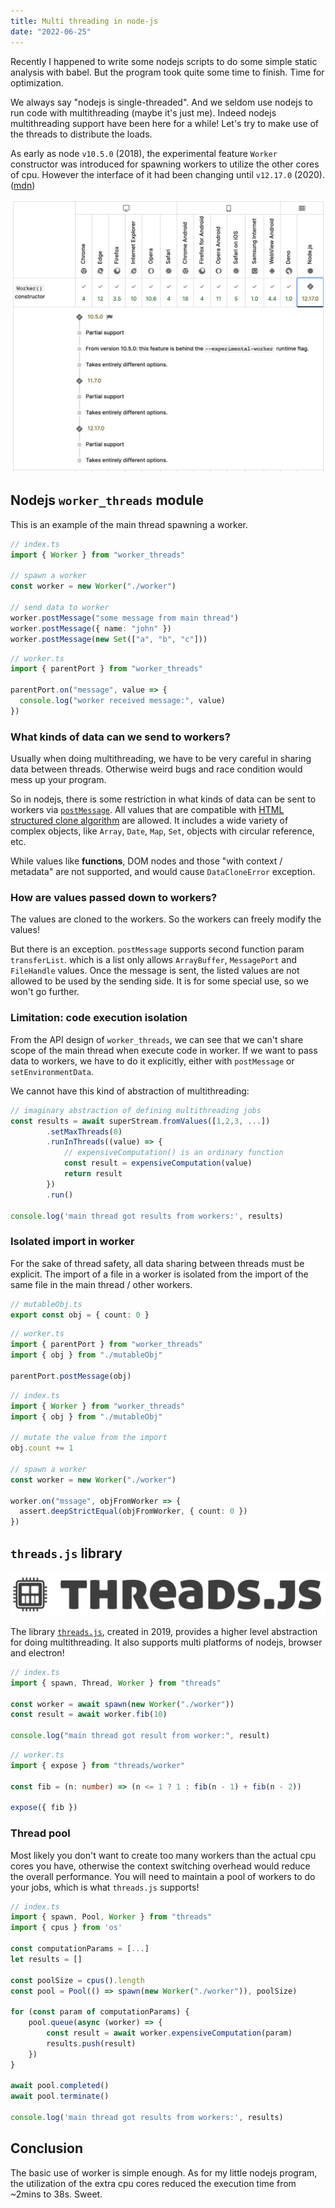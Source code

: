 ```yaml
---
title: Multi threading in node-js
date: "2022-06-25"
---
```


Recently I happened to write some nodejs scripts to do some simple static analysis with babel.
But the program took quite some time to finish. Time for optimization.

We always say "nodejs is single-threaded". And we seldom use nodejs to run code with multithreading (maybe it's just me).
Indeed nodejs multithreading support have been here for a while! Let's try to make use of the threads to distribute the loads.

As early as node `v10.5.0` (2018), the experimental feature `Worker` constructor was introduced for spawning workers to utilize the other cores of cpu.
However the interface of it had been changing until `v12.17.0` (2020). ([mdn](https://developer.mozilla.org/en-US/docs/Web/API/Worker/Worker))

![worker-constructor-nodejs-mdn](worker-constructor-nodejs-mdn.png)

## Nodejs `worker_threads` module

This is an example of the main thread spawning a worker.

```ts
// index.ts
import { Worker } from "worker_threads"

// spawn a worker
const worker = new Worker("./worker")

// send data to worker
worker.postMessage("some message from main thread")
worker.postMessage({ name: "john" })
worker.postMessage(new Set(["a", "b", "c"]))
```

```ts
// worker.ts
import { parentPort } from "worker_threads"

parentPort.on("message", value => {
  console.log("worker received message:", value)
})
```

### What kinds of data can we send to workers?

Usually when doing multithreading, we have to be very careful in sharing data between threads.
Otherwise weird bugs and race condition would mess up your program.

So in nodejs, there is some restriction in what kinds of data can be sent to workers via [`postMessage`](https://nodejs.org/api/worker_threads.html#portpostmessagevalue-transferlist).
All values that are compatible with [HTML structured clone algorithm](https://developer.mozilla.org/en-US/docs/Web/API/Web_Workers_API/Structured_clone_algorithm) are allowed.
It includes a wide variety of complex objects, like `Array`, `Date`, `Map`, `Set`, objects with circular reference, etc.

While values like **functions**, DOM nodes and those "with context / metadata" are not supported, and would cause `DataCloneError` exception.

### How are values passed down to workers?

The values are cloned to the workers. So the workers can freely modify the values!

But there is an exception. `postMessage` supports second function param `transferList`. which
is a list only allows `ArrayBuffer`, `MessagePort` and `FileHandle` values.
Once the message is sent, the listed values are not allowed to be used by the sending side.
It is for some special use, so we won't go further.

### Limitation: code execution isolation

From the API design of `worker_threads`, we can see that we can't share scope of the main thread when execute code in worker.
If we want to pass data to workers, we have to do it explicitly, either with `postMessage` or `setEnvironmentData`.

We cannot have this kind of abstraction of multithreading:

```ts
// imaginary abstraction of defining multithreading jobs
const results = await superStream.fromValues([1,2,3, ...])
        .setMaxThreads(8)
        .runInThreads((value) => {
            // expensiveComputation() is an ordinary function
            const result = expensiveComputation(value)
            return result
        })
        .run()

console.log('main thread got results from workers:', results)
```

### Isolated import in worker

For the sake of thread safety, all data sharing between threads must be explicit.
The import of a file in a worker is isolated from the import of the same file in the main thread / other workers.

```ts
// mutableObj.ts
export const obj = { count: 0 }
```

```ts
// worker.ts
import { parentPort } from "worker_threads"
import { obj } from "./mutableObj"

parentPort.postMessage(obj)
```

```ts
// index.ts
import { Worker } from "worker_threads"
import { obj } from "./mutableObj"

// mutate the value from the import
obj.count += 1

// spawn a worker
const worker = new Worker("./worker")

worker.on("mssage", objFromWorker => {
  assert.deepStrictEqual(objFromWorker, { count: 0 })
})
```

## `threads.js` library

![threads.js](./threads-js-logo.png)

The library [`threads.js`](https://github.com/andywer/threads.js/), created in 2019, provides a higher level abstraction for doing multithreading.
It also supports multi platforms of nodejs, browser and electron!

```ts
// index.ts
import { spawn, Thread, Worker } from "threads"

const worker = await spawn(new Worker("./worker"))
const result = await worker.fib(10)

console.log("main thread got result from worker:", result)
```

```ts
// worker.ts
import { expose } from "threads/worker"

const fib = (n: number) => (n <= 1 ? 1 : fib(n - 1) + fib(n - 2))

expose({ fib })
```

### Thread pool

Most likely you don't want to create too many workers than the actual cpu cores you have,
otherwise the context switching overhead would reduce the overall performance.
You will need to maintain a pool of workers to do your jobs, which is what `threads.js` supports!

```ts
// index.ts
import { spawn, Pool, Worker } from "threads"
import { cpus } from 'os'

const computationParams = [...]
let results = []

const poolSize = cpus().length
const pool = Pool(() => spawn(new Worker("./worker")), poolSize)

for (const param of computationParams) {
    pool.queue(async (worker) => {
        const result = await worker.expensiveComputation(param)
        results.push(result)
    })
}

await pool.completed()
await pool.terminate()

console.log('main thread got results from workers:', results)
```

## Conclusion

The basic use of worker is simple enough. As for my little nodejs program, the utilization of the extra cpu cores reduced the execution time from ~2mins to 38s. Sweet.
